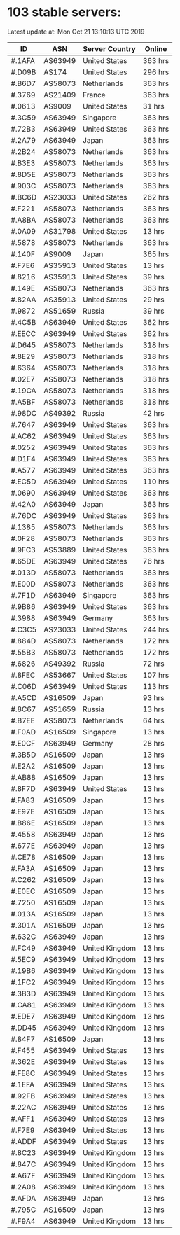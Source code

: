 # 103 stable servers:

Latest update at: Mon Oct 21 13:10:13 UTC 2019

| ID | ASN | Server Country | Online |
| -- | --- | -------------- | ------ |
| #.1AFA | AS63949 | United States | 363 hrs |
| #.D09B | AS174 | United States | 296 hrs |
| #.B6D7 | AS58073 | Netherlands | 363 hrs |
| #.3769 | AS21409 | France | 363 hrs |
| #.0613 | AS9009 | United States | 31 hrs |
| #.3C59 | AS63949 | Singapore | 363 hrs |
| #.72B3 | AS63949 | United States | 363 hrs |
| #.2A79 | AS63949 | Japan | 363 hrs |
| #.2B24 | AS58073 | Netherlands | 363 hrs |
| #.B3E3 | AS58073 | Netherlands | 363 hrs |
| #.8D5E | AS58073 | Netherlands | 363 hrs |
| #.903C | AS58073 | Netherlands | 363 hrs |
| #.BC6D | AS23033 | United States | 262 hrs |
| #.F221 | AS58073 | Netherlands | 363 hrs |
| #.A8BA | AS58073 | Netherlands | 363 hrs |
| #.0A09 | AS31798 | United States | 13 hrs |
| #.5878 | AS58073 | Netherlands | 363 hrs |
| #.140F | AS9009 | Japan | 365 hrs |
| #.F7E6 | AS35913 | United States | 13 hrs |
| #.8216 | AS35913 | United States | 39 hrs |
| #.149E | AS58073 | Netherlands | 363 hrs |
| #.82AA | AS35913 | United States | 29 hrs |
| #.9872 | AS51659 | Russia | 39 hrs |
| #.4C5B | AS63949 | United States | 362 hrs |
| #.EECC | AS63949 | United States | 362 hrs |
| #.D645 | AS58073 | Netherlands | 318 hrs |
| #.8E29 | AS58073 | Netherlands | 318 hrs |
| #.6364 | AS58073 | Netherlands | 318 hrs |
| #.02E7 | AS58073 | Netherlands | 318 hrs |
| #.19CA | AS58073 | Netherlands | 318 hrs |
| #.A5BF | AS58073 | Netherlands | 318 hrs |
| #.98DC | AS49392 | Russia | 42 hrs |
| #.7647 | AS63949 | United States | 363 hrs |
| #.AC62 | AS63949 | United States | 363 hrs |
| #.0252 | AS63949 | United States | 363 hrs |
| #.D1F4 | AS63949 | United States | 363 hrs |
| #.A577 | AS63949 | United States | 363 hrs |
| #.EC5D | AS63949 | United States | 110 hrs |
| #.0690 | AS63949 | United States | 363 hrs |
| #.42A0 | AS63949 | Japan | 363 hrs |
| #.76DC | AS63949 | United States | 363 hrs |
| #.1385 | AS58073 | Netherlands | 363 hrs |
| #.0F28 | AS58073 | Netherlands | 363 hrs |
| #.9FC3 | AS53889 | United States | 363 hrs |
| #.65DE | AS63949 | United States | 76 hrs |
| #.013D | AS58073 | Netherlands | 363 hrs |
| #.E00D | AS58073 | Netherlands | 363 hrs |
| #.7F1D | AS63949 | Singapore | 363 hrs |
| #.9B86 | AS63949 | United States | 363 hrs |
| #.3988 | AS63949 | Germany | 363 hrs |
| #.C3C5 | AS23033 | United States | 244 hrs |
| #.884D | AS58073 | Netherlands | 172 hrs |
| #.55B3 | AS58073 | Netherlands | 172 hrs |
| #.6826 | AS49392 | Russia | 72 hrs |
| #.8FEC | AS53667 | United States | 107 hrs |
| #.C06D | AS63949 | United States | 113 hrs |
| #.A5CD | AS16509 | Japan | 93 hrs |
| #.8C67 | AS51659 | Russia | 13 hrs |
| #.B7EE | AS58073 | Netherlands | 64 hrs |
| #.F0AD | AS16509 | Singapore | 13 hrs |
| #.E0CF | AS63949 | Germany | 28 hrs |
| #.3B5D | AS16509 | Japan | 13 hrs |
| #.E2A2 | AS16509 | Japan | 13 hrs |
| #.AB88 | AS16509 | Japan | 13 hrs |
| #.8F7D | AS63949 | United States | 13 hrs |
| #.FA83 | AS16509 | Japan | 13 hrs |
| #.E97E | AS16509 | Japan | 13 hrs |
| #.B86E | AS16509 | Japan | 13 hrs |
| #.4558 | AS63949 | Japan | 13 hrs |
| #.677E | AS63949 | Japan | 13 hrs |
| #.CE78 | AS16509 | Japan | 13 hrs |
| #.FA3A | AS16509 | Japan | 13 hrs |
| #.C262 | AS16509 | Japan | 13 hrs |
| #.E0EC | AS16509 | Japan | 13 hrs |
| #.7250 | AS16509 | Japan | 13 hrs |
| #.013A | AS16509 | Japan | 13 hrs |
| #.301A | AS16509 | Japan | 13 hrs |
| #.632C | AS63949 | Japan | 13 hrs |
| #.FC49 | AS63949 | United Kingdom | 13 hrs |
| #.5EC9 | AS63949 | United Kingdom | 13 hrs |
| #.19B6 | AS63949 | United Kingdom | 13 hrs |
| #.1FC2 | AS63949 | United Kingdom | 13 hrs |
| #.3B3D | AS63949 | United Kingdom | 13 hrs |
| #.CA81 | AS63949 | United Kingdom | 13 hrs |
| #.EDE7 | AS63949 | United Kingdom | 13 hrs |
| #.DD45 | AS63949 | United Kingdom | 13 hrs |
| #.84F7 | AS16509 | Japan | 13 hrs |
| #.F455 | AS63949 | United States | 13 hrs |
| #.362E | AS63949 | United States | 13 hrs |
| #.FE8C | AS63949 | United States | 13 hrs |
| #.1EFA | AS63949 | United States | 13 hrs |
| #.92FB | AS63949 | United States | 13 hrs |
| #.22AC | AS63949 | United States | 13 hrs |
| #.AFF1 | AS63949 | United States | 13 hrs |
| #.F7E9 | AS63949 | United States | 13 hrs |
| #.ADDF | AS63949 | United States | 13 hrs |
| #.8C23 | AS63949 | United Kingdom | 13 hrs |
| #.847C | AS63949 | United Kingdom | 13 hrs |
| #.A67F | AS63949 | United Kingdom | 13 hrs |
| #.2A08 | AS63949 | United Kingdom | 13 hrs |
| #.AFDA | AS63949 | Japan | 13 hrs |
| #.795C | AS16509 | Japan | 13 hrs |
| #.F9A4 | AS63949 | United Kingdom | 13 hrs |

